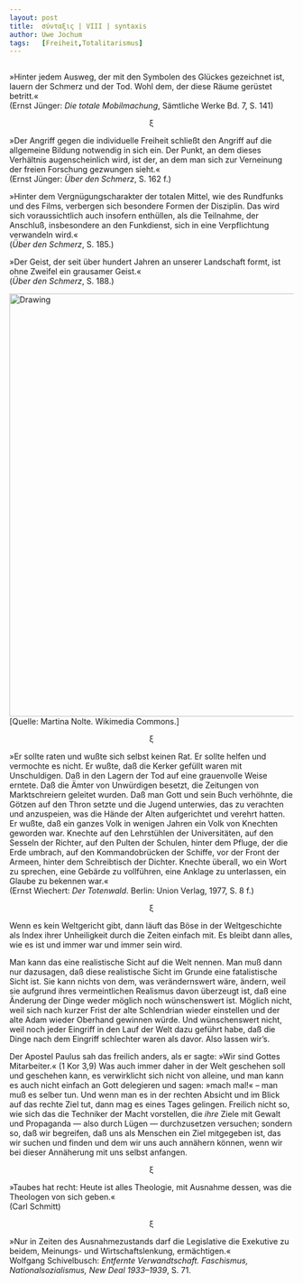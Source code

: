 ```yaml
---
layout:	post
title:	σύνταξις | VIII | syntaxis 
author:	Uwe Jochum
tags:   [Freiheit,Totalitarismus]
---
```


<img src="https://vg07.met.vgwort.de/na/7aea2b9bb97b4e11b846865ede95e6a2" width="1" height="1" alt="">

»Hinter jedem Ausweg, der mit den Symbolen des Glückes gezeichnet
ist, lauern der Schmerz und der Tod. Wohl dem, der diese Räume
gerüstet betritt.«  
(Ernst Jünger: *Die totale Mobilmachung*, Sämtliche Werke Bd. 7,
S.&nbsp;141)

<center>ξ</center>

»Der Angriff gegen die individuelle Freiheit schließt den Angriff
auf die allgemeine Bildung notwendig in sich ein. Der Punkt, an
dem dieses Verhältnis augenscheinlich wird, ist der, an dem man
sich zur Verneinung der freien Forschung gezwungen sieht.«  
(Ernst Jünger: *Über den Schmerz*, S. 162 f.)

»Hinter dem Vergnügungscharakter der totalen Mittel, wie des
Rundfunks und des Films, verbergen sich besondere Formen der
Disziplin. Das wird sich voraussichtlich auch insofern enthüllen,
als die Teilnahme, der Anschluß, insbesondere an den Funkdienst,
sich in eine Verpflichtung verwandeln wird.«  
(*Über den Schmerz*, S. 185.)

»Der Geist, der seit über hundert Jahren an unserer Landschaft
formt, ist ohne Zweifel ein grausamer Geist.«  
(*Über den Schmerz*, S. 188.)

<img
src="https://upload.wikimedia.org/wikipedia/commons/1/1e/2012-05-28_Fotoflug_Cuxhaven_Wilhelmshaven_DSCF9520.jpg"
alt="Drawing" style="width: 750px;"/>[Quelle: Martina
Nolte. Wikimedia Commons.]

<center>ξ</center>

»Er sollte raten und wußte sich selbst keinen Rat. Er sollte
helfen und vermochte es nicht. Er wußte, daß die Kerker gefüllt
waren mit Unschuldigen. Daß in den Lagern der Tod auf eine
grauenvolle Weise erntete. Daß die Ämter von Unwürdigen besetzt,
die Zeitungen von Marktschreiern geleitet wurden. Daß man Gott
und sein Buch verhöhnte, die Götzen auf den Thron setzte und die
Jugend unterwies, das zu verachten und anzuspeien, was die Hände
der Alten aufgerichtet und verehrt hatten. Er wußte, daß ein
ganzes Volk in wenigen Jahren ein Volk von Knechten geworden
war. Knechte auf den Lehrstühlen der Universitäten, auf den
Sesseln der Richter, auf den Pulten der Schulen, hinter dem
Pfluge, der die Erde umbrach, auf den Kommandobrücken der
Schiffe, vor der Front der Armeen, hinter dem Schreibtisch der
Dichter. Knechte überall, wo ein Wort zu sprechen, eine Gebärde
zu vollführen, eine Anklage zu unterlassen, ein Glaube zu
bekennen war.«  
(Ernst Wiechert: *Der Totenwald*. Berlin: Union Verlag, 1977,
S. 8 f.)

<center>ξ</center>

Wenn es kein Weltgericht gibt, dann läuft das Böse in der
Weltgeschichte als Index ihrer Unheiligkeit durch die Zeiten
einfach mit. Es bleibt dann alles, wie es ist und immer war und
immer sein wird.

Man kann das eine realistische Sicht auf die Welt nennen. Man muß
dann nur dazusagen, daß diese realistische Sicht im Grunde eine
fatalistische Sicht ist. Sie kann nichts von dem, was
verändernswert wäre, ändern, weil sie aufgrund ihres
vermeintlichen Realismus davon überzeugt ist, daß eine Änderung
der Dinge weder möglich noch wünschenswert ist. Möglich nicht,
weil sich nach kurzer Frist der alte Schlendrian wieder
einstellen und der alte Adam wieder Oberhand gewinnen würde. Und
wünschenswert nicht, weil noch jeder Eingriff in den Lauf der
Welt dazu geführt habe, daß die Dinge nach dem Eingriff
schlechter waren als davor. Also lassen wir’s.

Der Apostel Paulus sah das freilich anders, als er sagte: »Wir
sind Gottes Mitarbeiter.« (1 Kor 3,9) Was auch immer daher in der
Welt geschehen soll und geschehen kann, es verwirklicht sich
nicht von alleine, und man kann es auch nicht einfach an Gott
delegieren und sagen: »mach mal!« – man muß es selber tun. Und
wenn man es in der rechten Absicht und im Blick auf das rechte
Ziel tut, dann mag es eines Tages gelingen. Freilich nicht so,
wie sich das die Techniker der Macht vorstellen, die *ihre* Ziele
mit Gewalt und Propaganda — also durch Lügen — durchzusetzen
versuchen; sondern so, daß wir begreifen, daß uns als Menschen
ein Ziel mitgegeben ist, das wir suchen und finden und dem wir
uns auch annähern können, wenn wir bei dieser Annäherung mit uns
selbst anfangen.

<center>ξ</center>

»Taubes hat recht: Heute ist alles Theologie, mit Ausnahme
dessen, was die Theologen von sich geben.«  
(Carl Schmitt)

<center>ξ</center>

»Nur in Zeiten des Ausnahmezustands darf die Legislative die
Exekutive zu beidem, Meinungs- und Wirtschaftslenkung,
ermächtigen.«  
Wolfgang Schivelbusch: *Entfernte Verwandtschaft. Faschismus,
Nationalsozialismus, New Deal 1933–1939*, S. 71.


